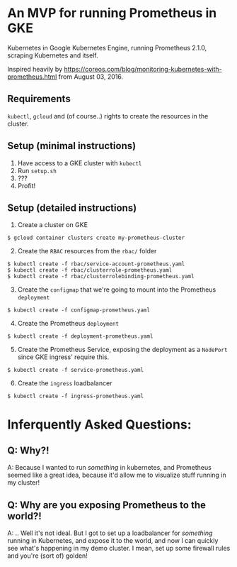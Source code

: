 # An MVP for running Prometheus in GKE

Kubernetes in Google Kubernetes Engine, running Prometheus 2.1.0, scraping Kubernetes and itself.

Inspired heavily by https://coreos.com/blog/monitoring-kubernetes-with-prometheus.html from August 03, 2016.

## Requirements

`kubectl`, `gcloud` and (of course..) rights to create the resources in the cluster.

## Setup (minimal instructions)

1. Have access to a GKE cluster with `kubectl`
2. Run `setup.sh`
3. ???
4. Profit!

## Setup (detailed instructions)

1. Create a cluster on GKE
```
$ gcloud container clusters create my-prometheus-cluster
```

2. Create the `RBAC` resources from the `rbac/` folder

```
$ kubectl create -f rbac/service-account-prometheus.yaml
$ kubectl create -f rbac/clusterrole-prometheus.yaml
$ kubectl create -f rbac/clusterrolebinding-prometheus.yaml
```

3. Create the `configmap` that we're going to mount into the Prometheus `deployment`
```
$ kubectl create -f configmap-prometheus.yaml
```

4. Create the Prometheus `deployment`
```
$ kubectl create -f deployment-prometheus.yaml
```

5. Create the Prometheus Service, exposing the deployment as a `NodePort` since GKE ingress' require this.
```
$ kubectl create -f service-prometheus.yaml
```

6. Create the `ingress` loadbalancer
```
$ kubectl create -f ingress-prometheus.yaml
```

# Inferquently Asked Questions:

## Q: Why?!
A: Because I wanted to run _something_ in kubernetes, and Prometheus seemed like a great idea, because it'd allow me to visualize stuff running in my cluster!

## Q: Why are you exposing Prometheus to the world?!
A: .. Well it's not ideal. But I got to set up a loadbalancer for _something_ running in Kubernetes, and expose it to the world, and now I can quickly see what's happening in my demo cluster. I mean, set up some firewall rules and you're (sort of) golden!
